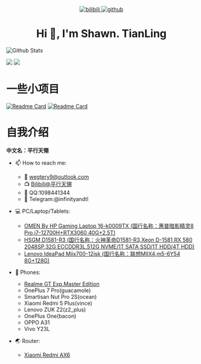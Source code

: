 <!-- <p align="center">
  Visitor count<br>
  <img src="https://profile-counter.glitch.me/itgoyo/count.svg" />
</p> -->

<p align="center">
  <a href="https://space.bilibili.com/14301568">
        <img alt="bilibili"
            src="https://img.shields.io/badge/dynamic/json?url=https%3A%2F%2Fapi.swo.moe%2Fstats%2Fbilibili%2F14301568&query=count&color=222222&label=%E5%93%94%E5%93%A9%E5%93%94%E5%93%A9&labelColor=FE7398&logo=data%3Aimage%2Fpng%3Bbase64%2CiVBORw0KGgoAAAANSUhEUgAAAGAAAABgCAYAAADimHc4AAAD7ElEQVR4nO2dW9WrMBCFK6ESkFAJSKiESqgEHCABCZWAhEpAAhL2ecik5dDc%2FpXLBDLfWnlqy0xmJ5BMQnq5CIIgCIIgCIIgCIIgCEIBAHQAemYfrgCunD6wAKAHsEKxALgx+bCQD8%2FS9tmgVqeDr1lLigDgZvDhXso+K9TyTBQRwRJ8AHjntl0Flh5QRAQK%2FmKxPeayWx2OXpBNBKiHvi34b7T2MC4pAvW6twR%2FRwkRKPizBN8CgEcuESj4Lwm+BwBjahEk+H8EwJRKhOaCDzW8e1JLfkUUH1NgmR3XmHffHR1l+72BSs8d7w8U+JDAnZERQMcV+CtUi7dNqFqibB4J7vtrq7xKCuAasbTMXCL4T+5aVk6+2xHUrWdhruAR6HIJcOeu2UHI8zyAe2ytWfEdWz9PVvQ8YAmIQ5dDAB9LFsMVAv8oMO2zAGrC5WNIarRiAuKR9jYEd9pY08aa6uUzIHGRdkgKd8pY0yc1WjEBAqypDYoAG0QAZkQAZkQAZkQAZk4vANQenjsSzS3I%2FwcSbXU5jQBUkRtdf4Rar90v8kSv3+I3ffCCSpk8I%2Fw+lgDkdI%2Fv2rEp2CaiWm1AsDQLlDAD+dlFXLMeAaCSeLZdaSFE5VUQNot38cKuEeBgAsSuG0flVZBmEanbXfNQAsS0fgBYIn2fIu3%2FBBMHEyBmDXlFfA8IzeHb+Ems4WAChKykrVA9ZfsQTL57jXzRg4A5wC%2FA8N4ADiZAZwm2XjW75Qh2KOTfA0p4kygPw28OJcCVgn3nDnYo2EwEYRgGH0qAMyICMCMCMCMCMCMCMCMCMCMCfP3qwHDOQ4AAUekTk8FaBRihJnZdYbvtCGC7LvmkM63GjVDINPFrQgCq5ETXfmMzI90FXzPvfqt7x4rEu%2FZaEcCUxFvgz2zO+BUn6UkoaEEAsptiMSX5e8FoRYCN7cVgb4Vq7U%2FH50Pq4JNP7Qiw8UFnJwcK+tXy+Wj6PLEvPgHSHv5UgwA1IQIwwyFAyLJin9RoxYgAzAQIkPwNmf26busC+OIx5TDqo5nDT+F%2FSS%2F9CYzwb+No49zNy2evkYv0LywGGAXUvp6eSneycqOic0w20k7CNgKE7jJunSGLACTCxF27ylmQc98T5MQUH49swd+I0HPXslLKnT0N+wnkrTKi9JZL%2FL9i1SorMmdeQ4TQQ7OFMxIMzGD45w8nUL1im7efENZLJpgPSw0pfz0cdt4U3230Td%2FTvx2R6d2FrHhEWLkq5PELOMsRPHCPnAZGv1xJteL7jbJiaW3sB2nDvPC%2FosSYvjRQz4cJ6n7KO3rYQL7M+L6nVtfDVRAEQRAEQRAEQRAEIZ5%2FSAXmdfXaoQsAAAAASUVORK5CYII%3D&suffix=+%E5%85%B3%E6%B3%A8&cacheSeconds=3600)" />
    </a>
    <a href="https://github.com/shawnpxtl">
        <img alt="github"
            src="https://img.shields.io/github/stars/shawnpxtl?affiliations=OWNER&color=%2366ccff&label=github%20stars&logo=github&logoColor=%23fffFF&style=flat" />
    </a>
</p>

<h1 align="center">Hi 👋, I'm Shawn. TianLing</h1>

![Github Stats](https://github-readme-stats.vercel.app/api?username=shawnpxtl&bg_color=60,66ccff,66ccff&title_color=fff&text_color=fff)

![](https://raw.githubusercontent.com/shawnpxtl/github-stats-transparent/output/generated/overview.svg)
![](https://raw.githubusercontent.com/shawnpxtl/github-stats-transparent/output/generated/languages.svg)

# 一些小项目

[![Readme Card](https://github-readme-stats.vercel.app/api/pin/?username=shawnpxtl&repo=OpenWrt-Redmi-AX6)](https://github.com/shawnpxtl/OpenWrt-Redmi-AX6-Robi)
[![Readme Card](https://github-readme-stats.vercel.app/api/pin/?username=shawnpxtl&repo=MIIX700-MIIX4-OpenCore-EFI)](https://github.com/shawnpxtl/MIIX700-MIIX4-OpenCore-EFI)

# 自我介绍

**中文名：平行天翎**

- 📫 How to reach me:
    - :email: [wegtery9@outlook.com](mailto:wegtery9@outlook.com)
    - :tv: [Bilibili@平行天翎](https://space.bilibili.com/14301568)
    - 🪪 QQ:1098441344
    - 🪪 Telegram:@infinityandtl

- :computer: PC/Laptop/Tablets:
    - [OMEN By HP Gaming Laptop 16-k0009TX (国行名称：惠普暗影精灵8 Pro,i7-12700H+RTX3060 40G+2.5T)](https://www.omen.com/us/en/laptops/2022-omen-16-intel.html)
    - [HSGM D1581-R3 (国行名称：火神革命D1581-R3,Xeon D-1581,RX 580 2048SP,32G ECCDDR3L,512G NVME/1T SATA SSD/1T HDD/4T HDD)](https://www.huoshen99.com/pd.jsp?id=81#pfc=%7B%22groupIds%22%3A%5B11%5D%2C%22lid%22%3A1%2C%22sc%22%3A%7B%22key%22%3A%22addedTime%22%2C%22desc%22%3Atrue%7D%7D&_jcp=3_11)
    - [Lenovo IdeaPad Miix700-12isk (国行名称：联想MIIX4,m5-6Y54 8G+128G)](https://www.lenovo.com/us/en/p/tablets/windows-tablets/miix-series/ideapad-miix-700/88ipmx70637)

- :iphone: Phones:
    - [Realme GT Exp.Master Edition](https://www.realme.com/cn/realme-gt-riven-a)
    - OnePlus 7 Pro(guacamole)
    - Smartisan Nut Pro 2S(ocean)
    - Xiaomi Redmi 5 Plus(vince)
    - Lenovo ZUK Z2(z2_plus)
    - OnePlus One(bacon)
    - OPPO A31
    - Vivo Y23L

- 🌏 Router:
    - [Xiaomi Redmi AX6](https://github.com/shawnpxtl/OpenWrt-Redmi-AX6)
